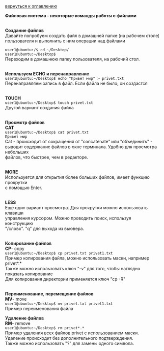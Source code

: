 <a href="/README.md">вернуться к оглавлению</a>

<b>Файловая система - некоторые команды работы с файлами</b> <br><br>

<b>Создание файлов</b><br>
Давайте попробуем создать файл в домашней папке (на рабочем столе) <br> 
пользователя и выполнить с ним операции над файлами

`user1@ubuntu:/$ cd ~/Desktop/`<br>
`user1@ubuntu:~/Desktop$`<br>
Переходим в домашнюю папку пользователя, на рабочий стол.<br><br>

<b>Используем ECHO и перенаправление</b><br>
`user1@ubuntu:~/Desktop$ echo "Привет мир" > privet.txt`<br>
Перенаправляем запись в файл. Если файла не было, он создастся <br><br>

<b>TOUCH</b><br>
`user1@ubuntu:~/Desktop$ touch privet.txt` <br>
Другой вариант создания файла <br><br>

<b>Просмотр файлов</b><br>
<b>CAT</b><br>
`user1@ubuntu:~/Desktop$ cat privet.txt` <br>
`Привет мир`<br>
Cat - происходит от сокращения от "concatenate" или "объединить" - <br>
выводит содержание файлов в окне терминала. Удобно для просмотра небольших <br> 
файлов, что быстрее, чем в редакторе. <br><br>

<b>MORE</b><br> 
Используется для открытия более больших файлов, имеет функцию прокрутки <br>
с помощью Enter. <br><br>

<b>LESS</b><br>
Еще один вариант просмотра. Для прокрутки можно использовать клавиши <br>
управления курсором. Можно проводить поиск, используя конструкцию <br>
"/слово". "q" для выхода из вьювера. <br><br>

<b>Копирование файлов</b><br>
<b>CP</b>- copy<br>
`user1@ubuntu:~/Desktop$ cp privet.txt privet1.txt` <br>
Пример копирования файла, можно использовать маски, например privet*.* <br>
Также можно использовать ключ "-v" для того, чтобы наглядно показать копирование <br>
Для копирования директории применяется ключ "сp -R"<br><br>

<b>Переименование, перемещение файлов</b><br>
<b>MV</b>- move<br>
`user1@ubuntu:~/Desktop$ mv privet.txt privet1.txt` <br>
Пример переименования файла

<b>Удаление файлов</b><br>
<b>RM</b>- remove<br>
`user1@ubuntu:~/Desktop$ rm privet*.*` <br>
Пример удаления всех файлов privet с использованием маски.<br>
Удаление происходит без дополнительного подтверждения. <br>
Также можно использовать "?" для замены одного символа. 







